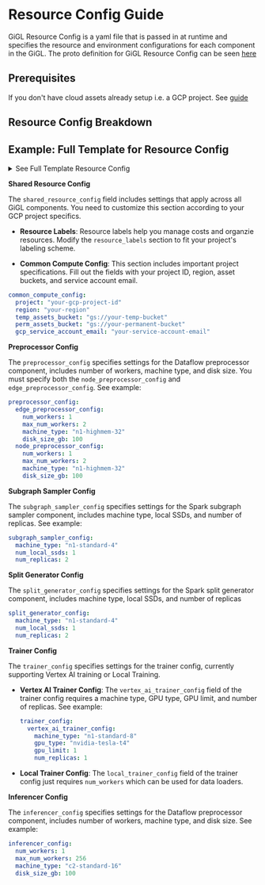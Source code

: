 # Resource Config Guide

GiGL Resource Config is a yaml file that is passed in at runtime and specifies the resource and environment
configurations for each component in the GiGL. The proto definition for GiGL Resource Config can be seen
[here](https://github.com/Snapchat/GiGL/blob/main/proto/snapchat/research/gbml/gigl_resource_config.proto)

## Prerequisites

If you don't have cloud assets already setup i.e. a GCP project. See [guide](../getting_started/cloud_setup_guide.md)

## Resource Config Breakdown

## Example: Full Template for Resource Config

<details>
<summary>See Full Template Resource Config</summary>
    <code>
        <pre>
shared_resource_config:
  resource_labels:
    cost_resource_group_tag: ""
    cost_resource_group: ""
  common_compute_config:
    project: "project_id"
    region: "gcp_region_here"
    temp_assets_bucket: "gs://"
    temp_regional_assets_bucket: "gs://"
    perm_assets_bucket: "gs://"
    temp_assets_bq_dataset_name: "bq_dataset_name_here"
    embedding_bq_dataset_name: "bq_dataset_name_here"
    gcp_service_account_email: "service_account_email_here"
    k8_service_account: "service_account_name_here"
    dataflow_worker_harness_image: "gcr.io/..."
    dataflow_runner: "" # DataflowRunner or DirectRunner
preprocessor_config:
  edge_preprocessor_config:
    num_workers: 1
    max_num_workers: 2
    machine_type: "" # e.g. n1-highmem-32
    disk_size_gb: 100
  node_preprocessor_config:
    num_workers: 1
    max_num_workers: 2
    machine_type: "" # e.g. n1-highmem-64
    disk_size_gb: 100
subgraph_sampler_config:
  machine_type: "" # e.g. n1-highmem-32
  num_local_ssds: 1
  num_replicas: 1
split_generator_config:
  machine_type: "" # e.g. n1-highmem-32
  num_local_ssds: 1
  num_replicas: 1
trainer_config:
  vertex_ai_trainer_config:
    machine_type: "" # e.g. n1-highmem-16
    gpu_type: "" # e.g. nvidia-tesla-p100
    gpu_limit: 1
    num_replicas: 1
inferencer_config:
  num_workers: 1
  max_num_workers: 2
  machine_type: "" # e.g. n1-highmem-16
  disk_size_gb: 100
        </pre>
    </code>
</details>

**Shared Resource Config**

The `shared_resource_config` field includes settings that apply across all GiGL components. You need to customize this
section according to your GCP project specifics.

- **Resource Labels**: Resource labels help you manage costs and organzie resources. Modify the `resource_labels`
  section to fit your project's labeling scheme.

- **Common Compute Config**: This section includes important project specifications. Fill out the fields with your
  project ID, region, asset buckets, and service account email.

```yaml
common_compute_config:
  project: "your-gcp-project-id"
  region: "your-region"
  temp_assets_bucket: "gs://your-temp-bucket"
  perm_assets_bucket: "gs://your-permanent-bucket"
  gcp_service_account_email: "your-service-account-email"
```

**Preprocessor Config**

The `preprocessor_config` specifies settings for the Dataflow preprocessor component, includes number of workers,
machine type, and disk size. You must specify both the `node_preprocessor_config` and `edge_preprocessor_config`. See
example:

```yaml
preprocessor_config:
  edge_preprocessor_config:
    num_workers: 1
    max_num_workers: 2
    machine_type: "n1-highmem-32"
    disk_size_gb: 100
  node_preprocessor_config:
    num_workers: 1
    max_num_workers: 2
    machine_type: "n1-highmem-32"
    disk_size_gb: 100
```

**Subgraph Sampler Config**

The `subgraph_sampler_config` specifies settings for the Spark subgraph sampler component, includes machine type, local
SSDs, and number of replicas. See example:

```yaml
subgraph_sampler_config:
  machine_type: "n1-standard-4"
  num_local_ssds: 1
  num_replicas: 2
```

**Split Generator Config**

The `split_generator_config` specifies settings for the Spark split generator component, includes machine type, local
SSDs, and number of replicas

```yaml
split_generator_config:
  machine_type: "n1-standard-4"
  num_local_ssds: 1
  num_replicas: 2
```

**Trainer Config**

The `trainer_config` specifies settings for the trainer config, currently supporting Vertex AI training or Local
Training.

- **Vertex AI Trainer Config**: The `vertex_ai_trainer_config` field of the trainer config requires a machine type, GPU
  type, GPU limit, and number of replicas. See example:

  ```yaml
  trainer_config:
    vertex_ai_trainer_config:
      machine_type: "n1-standard-8"
      gpu_type: "nvidia-tesla-t4"
      gpu_limit: 1
      num_replicas: 1
  ```

- **Local Trainer Config**: The `local_trainer_config` field of the trainer config just requires `num_workers` which can
  be used for data loaders.

**Inferencer Config**

The `inferencer_config` specifies settings for the Dataflow preprocessor component, includes number of workers, machine
type, and disk size. See example:

```yaml
inferencer_config:
  num_workers: 1
  max_num_workers: 256
  machine_type: "c2-standard-16"
  disk_size_gb: 100
```

